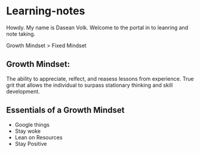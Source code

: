 # Learning-notes

Howdy. My name is Dasean Volk. Welcome to the portal in to leanring and note taking.

Growth Mindset > Fixed Mindset

## Growth Mindset:
The ability to appreciate, relfect, and reasess lessons from experience. True grit that allows the individual to surpass stationary thinking and skill development. 

## Essentials of a Growth Mindset
* Google things
* Stay woke
* Lean on Resources
* Stay Positive


